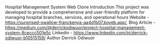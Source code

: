 Hospital Management System Web Clone
Introduction
This project was developed to provide a comprehensive and user-friendly platform for managing hospital branches, services, and operational hours
Website - https://surprised-swallow-franckenya-aa4d1b07.koyeb.app/, Blog Article - https://medium.com/@derrickodiwuor/project-hospital-management-system-8ceccc501e5c
Linkedin - https://www.linkedin.com/in/derrick-odiwuor-b10515159/
Author Derrick Odiwuor
